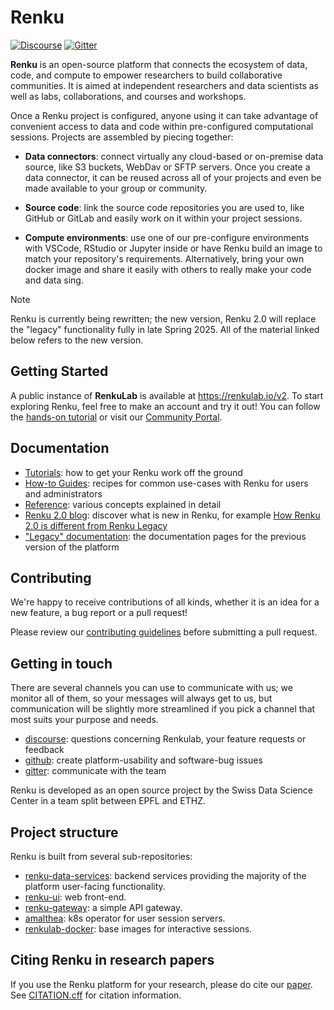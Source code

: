 # Renku

[![Discourse](https://img.shields.io/discourse/status?server=https%3A%2F%2Frenku.discourse.group)](https://renku.discourse.group/)
[![Gitter](https://img.shields.io/gitter/room/SwissDataScienceCenter/renku)](https://gitter.im/SwissDataScienceCenter/renku)

**Renku** is an open-source platform that connects the ecosystem of
data, code, and compute to empower researchers to build collaborative
communities. It is aimed at independent researchers and data scientists
as well as labs, collaborations, and courses and workshops.

Once a Renku project is configured, anyone using it can take advantage
of convenient access to data and code within pre-configured
computational sessions. Projects are assembled by piecing together:

- **Data connectors**: connect virtually any cloud-based or on-premise
data source, like S3 buckets, WebDav or SFTP servers. Once you create a
data connector, it can be reused across all of your projects and even be
made available to your group or community.

- **Source code**: link the source code repositories you are used to, like
GitHub or GitLab and easily work on it within your project sessions.

- **Compute environments**: use one of our pre-configure environments with
VSCode, RStudio or Jupyter inside or have Renku build an image to match
your repository\'s requirements. Alternatively, bring your own docker
image and share it easily with others to really make your code and data
sing.

> [!NOTE]  
> Renku is currently being rewritten; the new version, Renku 2.0 will
> replace the \"legacy\" functionality fully in late Spring 2025. All of
> the material linked below refers to the new version.

## Getting Started

A public instance of **RenkuLab** is available at
https://renkulab.io/v2. To start exploring Renku, feel free to make an
account and try it out! You can follow the [hands-on
tutorial](https://renku.notion.site/Hands-On-Tutorial-1a50df2efafc800f8554e30fd7458fa6)
or visit our [Community
Portal](https://renku.notion.site/Renku-Community-Portal-2a154d7d30b24ab8a5968c60c2592d87).

## Documentation

-   [Tutorials](https://renku.notion.site/Renku-2-0-Tutorials-1460df2efafc80c2b27acd221aa34a24):
    how to get your Renku work off the ground
-   [How-to
    Guides](https://renku.notion.site/Renku-2-0-How-To-Guides-900f417fc205439789a9fbdc5cadcec8):
    recipes for common use-cases with Renku for users and administrators
-   [Reference](https://renku.notion.site/Renku-2-0-Reference-874b6f7b83a044598f5bdbf1193cb150):
    various concepts explained in detail
-   [Renku 2.0 blog](https://blog.renkulab.io/): discover what is new in Renku, for example [How Renku 2.0 is different from Renku Legacy](https://blog.renkulab.io/deep-dive-2-0/)
-   [\"Legacy\" documentation](https://renku.readthedocs.org): the
    documentation pages for the previous version of the platform

## Contributing

We\'re happy to receive contributions of all kinds, whether it is an
idea for a new feature, a bug report or a pull request!

Please review our [contributing
guidelines](https://github.com/SwissDataScienceCenter/renku/blob/master/CONTRIBUTING.rst)
before submitting a pull request.

## Getting in touch

There are several channels you can use to communicate with us; we
monitor all of them, so your messages will always get to us, but
communication will be slightly more streamlined if you pick a channel
that most suits your purpose and needs.

-   [discourse](https://renku.discourse.group): questions concerning
    Renkulab, your feature requests or feedback
-   [github](https://github.com/SwissDataScienceCenter/renku):
    create platform-usability and software-bug issues
-   [gitter](https://gitter.im/SwissDataScienceCenter/renku):
    communicate with the team

Renku is developed as an open source project by the Swiss Data Science
Center in a team split between EPFL and ETHZ.

## Project structure

Renku is built from several sub-repositories:

-   [renku-data-services](https://github.com/SwissDataScienceCenter/renku-data-services):
    backend services providing the majority of the platform user-facing
    functionality.
-   [renku-ui](https://github.com/SwissDataScienceCenter/renku-ui): web
    front-end.
-   [renku-gateway](https://github.com/SwissDataScienceCenter/renku-gateway):
    a simple API gateway.
-   [amalthea](https://github.com/SwissDataScienceCenter/amalthea): k8s
    operator for user session servers.
-   [renkulab-docker](https://github.com/SwissDataScienceCenter/renkulab-docker):
    base images for interactive sessions.

## Citing Renku in research papers

If you use the Renku platform for your research, please do cite our [paper](https://proceedings.neurips.cc/paper_files/paper/2023/hash/838694e9ab6b0a193b84daaafcac0eed-Abstract-Datasets_and_Benchmarks.html). See [CITATION.cff](./CITATION.cff) for citation information. 